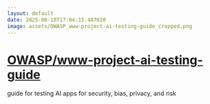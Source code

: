 ```yaml
---
layout: default
date: 2025-08-10T17:04:15.487020
image: assets/OWASP_www-project-ai-testing-guide_cropped.png
---
```


# [OWASP/www-project-ai-testing-guide](https://github.com/OWASP/www-project-ai-testing-guide)

guide for testing AI apps for security, bias, privacy, and risk
